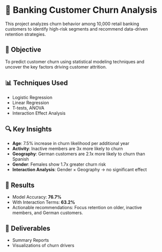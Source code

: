 # 🏦 Banking Customer Churn Analysis

This project analyzes churn behavior among 10,000 retail banking customers to identify high-risk segments and recommend data-driven retention strategies.

## 📌 Objective
To predict customer churn using statistical modeling techniques and uncover the key factors driving customer attrition.

## 📊 Techniques Used
- Logistic Regression
- Linear Regression
- T-tests, ANOVA
- Interaction Effect Analysis

## 🔍 Key Insights
- **Age**: 7.5% increase in churn likelihood per additional year
- **Activity**: Inactive members are 3x more likely to churn
- **Geography**: German customers are 2.1x more likely to churn than Spanish
- **Gender**: Females show 1.7x greater churn risk
- **Interaction Analysis**: Gender × Geography → no significant effect

## 🎯 Results
- Model Accuracy: **76.7%**
- With Interaction Terms: **63.2%**
- Actionable recommendations: Focus retention on older, inactive members, and German customers.

## 📁 Deliverables
- Summary Reports
- Visualizations of churn drivers
